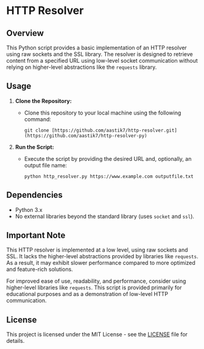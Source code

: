 # HTTP Resolver

## Overview

This Python script provides a basic implementation of an HTTP resolver using raw sockets and the SSL library. The resolver is designed to retrieve content from a specified URL using low-level socket communication without relying on higher-level abstractions like the `requests` library.

## Usage

1. **Clone the Repository:**
   - Clone this repository to your local machine using the following command:
     ```
     git clone [https://github.com/aastik7/http-resolver.git](https://github.com/aastik7/http-resolver-py)
     ```

2. **Run the Script:**
   - Execute the script by providing the desired URL and, optionally, an output file name:
     ```
     python http_resolver.py https://www.example.com outputfile.txt
     ```

## Dependencies

- Python 3.x
- No external libraries beyond the standard library (uses `socket` and `ssl`).

## Important Note

This HTTP resolver is implemented at a low level, using raw sockets and SSL. It lacks the higher-level abstractions provided by libraries like `requests`. As a result, it may exhibit slower performance compared to more optimized and feature-rich solutions.

For improved ease of use, readability, and performance, consider using higher-level libraries like `requests`. This script is provided primarily for educational purposes and as a demonstration of low-level HTTP communication.

## License

This project is licensed under the MIT License - see the [LICENSE](LICENSE) file for details.
